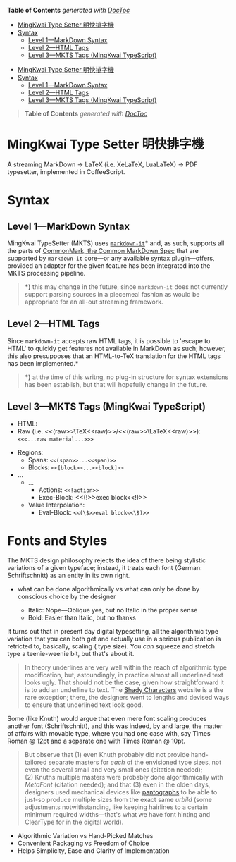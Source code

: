 <!-- START doctoc generated TOC please keep comment here to allow auto update -->
<!-- DON'T EDIT THIS SECTION, INSTEAD RE-RUN doctoc TO UPDATE -->
**Table of Contents**  *generated with [DocToc](https://github.com/thlorenz/doctoc)*

- [MingKwai Type Setter 明快排字機](#mingkwai-type-setter-%E6%98%8E%E5%BF%AB%E6%8E%92%E5%AD%97%E6%A9%9F)
- [Syntax](#syntax)
  - [Level 1—MarkDown Syntax](#level-1%E2%80%94markdown-syntax)
  - [Level 2—HTML Tags](#level-2%E2%80%94html-tags)
  - [Level 3—MKTS Tags (MingKwai TypeScript)](#level-3%E2%80%94mkts-tags-mingkwai-typescript)

<!-- END doctoc generated TOC please keep comment here to allow auto update -->



- [MingKwai Type Setter 明快排字機](#mingkwai-type-setter-明快排字機)
- [Syntax](#syntax)
	- [Level 1—MarkDown Syntax](#level-1—markdown-syntax)
	- [Level 2—HTML Tags](#level-2—html-tags)
	- [Level 3—MKTS Tags (MingKwai TypeScript)](#level-3—mkts-tags-mingkwai-typescript)

> **Table of Contents**  *generated with [DocToc](http://doctoc.herokuapp.com/)*


# MingKwai Type Setter 明快排字機

A streaming MarkDown -> LaTeX (i.e. XeLaTeX, LuaLaTeX) -> PDF typesetter,
implemented in CoffeeScript.

# Syntax

## Level 1—MarkDown Syntax

MingKwai TypeSetter (MKTS) uses
[`markdown-it`](https://github.com/markdown-it/markdown-it)* and, as such,
supports all the parts of [CommonMark, the Common MarkDown
Spec](http://commonmark.org/) that are supported by `markdown-it` core—or any
available syntax plugin—offers, provided an adapter for the given feature has
been integrated into the MKTS processing pipeline.

> **\*)** this may change in the future, since `markdown-it` does not currently
> support parsing sources in a piecemeal fashion as would be appropriate
> for an all-out streaming framework.

## Level 2—HTML Tags

Since `markdown-it` accepts raw HTML tags, it is possible to 'escape to HTML' to
quickly get features not available in MarkDown as such; however, this also
presupposes that an HTML-to-TeX translation for the HTML tags has been implemented.*

> **\*)** at the time of this writng, no plug-in structure for syntax extensions
> has been establish, but that will hopefully change in the future.

## Level 3—MKTS Tags (MingKwai TypeScript)



* HTML:
* Raw (i.e. <<(raw>>\TeX<<raw)>>/<<(raw>>\LaTeX<<raw)>>): `<<<...raw material...>>>`
<!-- * Raw (i.e. <<<\TeX>>>/<<<\LaTeX>>>): `<<<...raw material...>>>` -->
* Regions:
  <!-- distinction between span and block needed? -->
  * Spans: `<<(span>>...<<span)>>`
  * Blocks: `<<[block>>...<<block]>>`
* ...
  * ...
    * Actions: `<<!action>>`
    * Exec-Block: <<(!>>exec block<<!)>>
  * Value Interpolation:
    <!-- * Variables: `<<$variable>>` -->
    * Eval-Block: `<<(\$>>eval block<<\$)>>`



# Fonts and Styles

The MKTS design philosophy rejects the idea of there being stylistic variations of a given typeface;
instead, it treats each font (German: Schriftschnitt) as an entity in its own right.

* what can be done algorithmically vs what can only be done by conscious choice by the designer

  * Italic: Nope—Oblique yes, but no Italic in the proper sense
  * Bold: Easier than Italic, but no thanks

It turns out that in present day digital typesetting, all the algorithmic type variation that you can both
get and actually use in a serious publication is retricted to, basically, scaling ( type size). You *can*
squeeze and stretch type a teenie-weenie bit, but that's about it.

> In theory underlines are very well within the reach of algorithmic type modification, but, astoundingly,
> in practice almost all underlined text looks ugly. That should not be the case, given how straightforward
> it is to add an underline to text. The [Shady Characters](http://www.shadycharacters.co.uk/) website is a
> the rare exception; there, the designers went to lengths and devised ways to ensure that underlined text
> look good.

Some (like Knuth) would argue that even mere font scaling produces another font (Schriftschnitt), and this
was indeed, by and large, the matter of affairs with movable type, where you had one case with, say Times
Roman @ 12pt and a separate one with Times Roman @ 10pt.

> But observe that (1)&nbsp;even Knuth probably did not provide hand-tailored separate masters for *each* of
> the envisioned type sizes, not even the several small and very small ones (citation needed);
> (2)&nbsp;Knuths multiple masters were probably done algorithmically with _MetaFont_ (citation needed); and
> that (3)&nbsp;even in the olden days, designers used mechanical devices like
> [pantographs](https://en.wikipedia.org/wiki/Pantograph) to be able to just-so produce multiple sizes from
> the exact same *urbild* (some adjustments notwithstanding, like keeping hairlines to a certain minimum
> required widths—that's what we have font hinting and ClearType for in the digital world).

* Algorithmic Variation vs Hand-Picked Matches
* Convenient Packaging vs Freedom of Choice
* Helps Simplicity, Ease and Clarity of Implementation

<!--

Whenever you select a font in a word processor like Microsoft Word or OpenOffice Writer and then highlight
a word and press the Italic or the Bold button on the toolbar, the program will try to interpret your font choice

 -->



